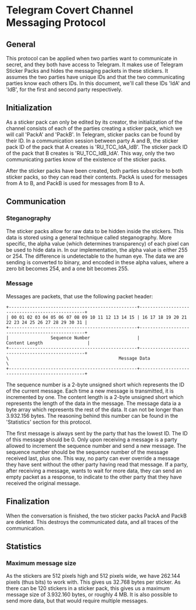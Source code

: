 # Telegram Covert Channel Messaging Protocol
## General
This protocol can be applied when two parties want to communicate in secret, and they both have access to Telegram.
It makes use of Telegram Sticker Packs and hides the messaging packets in these stickers.
It assumes the two parties have unique IDs and that the two communicating parties know each others IDs.
In this document, we'll call these IDs 'IdA' and 'IdB', for the first and second party respectively.

## Initialization
As a sticker pack can only be edited by its creator, the initialization of the channel consists of 
each of the parties creating a sticker pack, which we will call 'PackA' and 'PackB'.
In Telegram, sticker packs can be found by their ID.
In a communication session between party A and B, the sticker pack ID of the pack that A creates is 'RU_TCC_IdA_IdB'.
The sticker pack ID of the pack that B creates is 'RU_TCC_IdB_IdA'.
This way, only the two communicating parties know of the existence of the sticker packs.

After the sticker packs have been created, both parties subscribe to both sticker packs, so they can read their contents.
PackA is used for messages from A to B, and PackB is used for messages from B to A.

## Communication
### Steganography
The sticker packs allow for raw data to be hidden inside the stickers.
This data is stored using a general technique called steganography.
More specific, the alpha value (which determines transparency) of each pixel can be used to hide data in.
In our implementation, the alpha value is either 255 or 254. The difference is undetectable to the human eye.
The data we are sending is converted to binary, and encoded in these alpha values, where a zero bit becomes 254,
and a one bit becomes 255.

### Message
Messages are packets, that use the following packet header:
```
+-------------------------------------------------+-------------------------------------------------+
| 00 01 02 03 04 05 06 07 08 09 10 11 12 13 14 15 | 16 17 18 19 20 21 22 23 24 25 26 27 28 29 30 31 |
+-------------------------------------------------+-------------------------------------------------+
|                Sequence Number                  |                  Content Length                 |
+-------------------------------------------------+-------------------------------------------------+
\                                          Message Data                                             \
+-------------------------------------------------+-------------------------------------------------+
```
The sequence number is a 2-byte unsigned short which represents the ID of the current message. 
Each time a new message is transmitted, it is incremented by one.
The content length is a 2-byte unsigned short which represents the length of the data in the message.
The message data ia a byte array which represents the rest of the data.
It can not be longer than 3.932.156 bytes.
The reasoning behind this number can be found in the 'Statistics' section for this protocol.

The first message is always sent by the party that has the lowest ID. The ID of this message should be 0.
Only upon receiving a message is a party allowed to increment the sequence number and send a new message.
The sequence number should be the sequence number of the message received last, plus one.
This way, no party can ever override a message they have sent without the other party having read that message.
If a party, after receiving a message, wants to wait for more data, they can send an empty packet as a response,
to indicate to the other party that they have received the original message.

## Finalization
When the conversation is finished, the two sticker packs PackA and PackB are deleted.
This destroys the communicated data, and all traces of the communication.

## Statistics
### Maximum message size
As the stickers are 512 pixels high and 512 pixels wide, we have 262.144 pixels (thus bits) to work with.
This gives us 32.768 bytes per sticker.
As there can be 120 stickers in a sticker pack, this gives us a maximum message size of 3.932.160 bytes,
or roughly 4 MB. It is also possible to send more data, but that would require multiple messages.